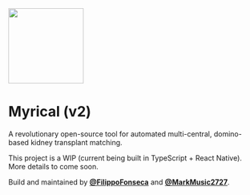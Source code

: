 <img src='https://i.ibb.co/XW8sB7F/logo-Round.png' height='150' />

# Myrical (v2)

A revolutionary open-source tool for automated multi-central, domino-based kidney transplant matching.

This project is a WIP (current being built in TypeScript + React Native). More details to come soon.

Build and maintained by [**@FilippoFonseca**](https://twitter.com/FilippoFonseca) and [**@MarkMusic2727**](https://twitter.com/markmusic2727).
